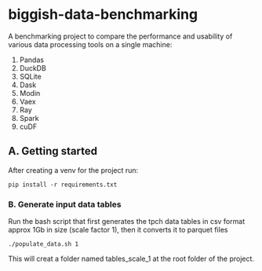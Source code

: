 # biggish-data-benchmarking
A benchmarking project to compare the performance and usability of various data processing tools on a single machine:

1. Pandas 
2. DuckDB  
3. SQLite 
4. Dask
5. Modin
6. Vaex
7. Ray
8. Spark
9. cuDF


## A. Getting started

After creating a venv for the project run:

```
pip install -r requirements.txt
```


### B. Generate input data tables

Run the bash script that first generates the tpch data tables in csv format approx 1Gb in size (scale factor 1), then it converts it to parquet files
```
./populate_data.sh 1
```

This will creat a folder named tables_scale_1 at the root folder of the project. 
